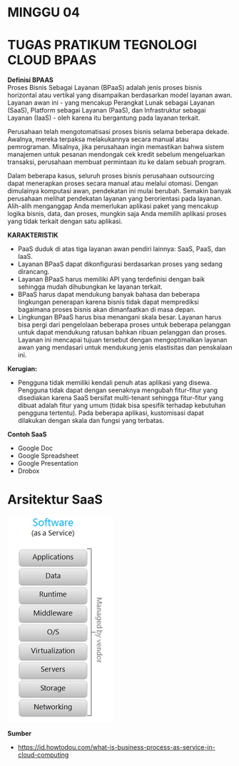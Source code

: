 # MINGGU 04  
# TUGAS PRATIKUM TEGNOLOGI CLOUD BPAAS

**Definisi BPAAS**  
Proses Bisnis Sebagai Layanan (BPaaS) adalah jenis proses bisnis horizontal atau vertikal yang disampaikan berdasarkan model layanan awan. Layanan awan ini - yang mencakup Perangkat Lunak sebagai Layanan (SaaS), Platform sebagai Layanan (PaaS), dan Infrastruktur sebagai Layanan (IaaS) - oleh karena itu bergantung pada layanan terkait.

Perusahaan telah mengotomatisasi proses bisnis selama beberapa dekade. Awalnya, mereka terpaksa melakukannya secara manual atau pemrograman. Misalnya, jika perusahaan ingin memastikan bahwa sistem manajemen untuk pesanan mendongak cek kredit sebelum mengeluarkan transaksi, perusahaan membuat permintaan itu ke dalam sebuah program.

Dalam beberapa kasus, seluruh proses bisnis perusahaan outsourcing dapat menerapkan proses secara manual atau melalui otomasi. Dengan dimulainya komputasi awan, pendekatan ini mulai berubah. Semakin banyak perusahaan melihat pendekatan layanan yang berorientasi pada layanan. Alih-alih menganggap Anda memerlukan aplikasi paket yang mencakup logika bisnis, data, dan proses, mungkin saja Anda memilih aplikasi proses yang tidak terkait dengan satu aplikasi.


**KARAKTERISTIK**  
* PaaS duduk di atas tiga layanan awan pendiri lainnya: SaaS, PaaS, dan IaaS.  
* Layanan BPaaS dapat dikonfigurasi berdasarkan proses yang sedang dirancang.  
* Layanan BPaaS harus memiliki API yang terdefinisi dengan baik sehingga mudah dihubungkan ke layanan terkait.  
* BPaaS harus dapat mendukung banyak bahasa dan beberapa lingkungan penerapan karena bisnis tidak dapat memprediksi bagaimana proses   bisnis akan dimanfaatkan di masa depan.  
* Lingkungan BPaaS harus bisa menangani skala besar. Layanan harus bisa pergi dari pengelolaan beberapa proses untuk beberapa pelanggan untuk dapat mendukung ratusan bahkan ribuan pelanggan dan proses. Layanan ini mencapai tujuan tersebut dengan mengoptimalkan layanan awan yang mendasari untuk mendukung jenis elastisitas dan penskalaan ini.  

**Kerugian:**  
* Pengguna tidak memiliki kendali penuh atas aplikasi yang disewa. Pengguna tidak dapat dengan seenaknya mengubah fitur-fitur yang disediakan karena SaaS bersifat multi-tenant sehingga fitur-fitur yang dibuat adalah fitur yang umum (tidak bisa spesifik terhadap kebutuhan pengguna tertentu). Pada beberapa aplikasi, kustomisasi dapat dilakukan dengan skala dan fungsi yang terbatas.

**Contoh SaaS** 
* Google Doc
* Google Spreadsheet 
* Google Presentation
* Drobox

# **Arsitektur SaaS**  
![3](image/1.png)  

**Sumber**
* https://id.howtodou.com/what-is-business-process-as-service-in-cloud-computing